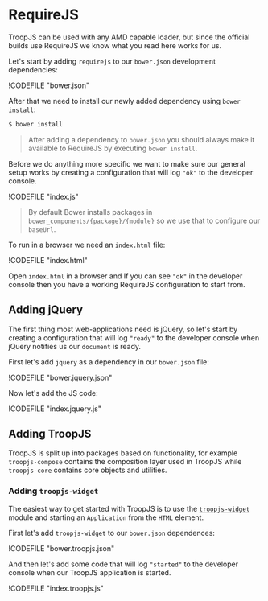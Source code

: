 # RequireJS

TroopJS can be used with any AMD capable loader, but since the official builds use RequireJS we know what you read here works for us.

Let's start by adding `requirejs` to our `bower.json` development dependencies:

!CODEFILE "bower.json"

After that we need to install our newly added dependency using `bower install`:

```bash
$ bower install
```

> After adding a dependency to `bower.json` you should always make it available to RequireJS by executing `bower install`.

Before we do anything more specific we want to make sure our general setup works by creating a configuration that will log `"ok"` to the developer console.

!CODEFILE "index.js"

> By default Bower installs packages in `bower_components/{package}/{module}` so we use that to configure our `baseUrl`.

To run in a browser we need an `index.html` file:

!CODEFILE "index.html"

Open `index.html` in a browser and If you can see `"ok"` in the developer console then you have a working RequireJS configuration to start from.

## Adding jQuery

The first thing most web-applications need is jQuery, so let's start by creating a configuration that will log `"ready"` to the developer console when jQuery notifies us our `document` is ready.

First let's add `jquery` as a dependency in our `bower.json` file:

!CODEFILE "bower.jquery.json"

Now let's add the JS code:

!CODEFILE "index.jquery.js"

## Adding TroopJS

TroopJS is split up into packages based on functionality, for example `troopjs-compose` contains the composition layer used in TroopJS while `troopjs-core` contains core objects and utilities.

### Adding `troopjs-widget`

The easiest way to get started with TroopJS is to use the [`troopjs-widget`](http://troopjs.com/troopjs-widget/) module and starting an `Application` from the `HTML` element.

First let's add `troopjs-widget` to our `bower.json` dependences:

!CODEFILE "bower.troopjs.json"

And then let's add some code that will log `"started"` to the developer console when our TroopJS application is started.

!CODEFILE "index.troopjs.js"
